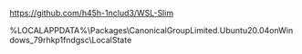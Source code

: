 https://github.com/h45h-1nclud3/WSL-Slim

%LOCALAPPDATA%\Packages\CanonicalGroupLimited.Ubuntu20.04onWindows_79rhkp1fndgsc\LocalState
